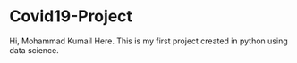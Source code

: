 # Covid19-Project
Hi, Mohammad Kumail Here. This is my first project created in python using data science.
